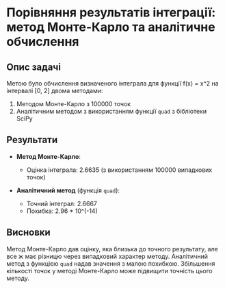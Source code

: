 # Порівняння результатів інтеграції: метод Монте-Карло та аналітичне обчислення

## Опис задачі
Метою було обчислення визначеного інтеграла для функції f(x) = x^2 на інтервалі [0, 2] двома методами:
1. Методом Монте-Карло з 100000 точок
2. Аналітичним методом з використанням функції `quad` з бібліотеки SciPy

## Результати

- **Метод Монте-Карло**:
    - Оцінка інтеграла: 2.6635 (з використанням 100000 випадкових точок)

- **Аналітичний метод** (функція `quad`):
    - Точний інтеграл: 2.6667
    - Похибка: 2.96 * 10^(-14)

## Висновки
Метод Монте-Карло дав оцінку, яка близька до точного результату, але все ж має різницю через випадковий характер методу. Аналітичний метод з функцією `quad` надав значення з малою похибкою. Збільшення кількості точок у методі Монте-Карло може підвищити точність цього методу.